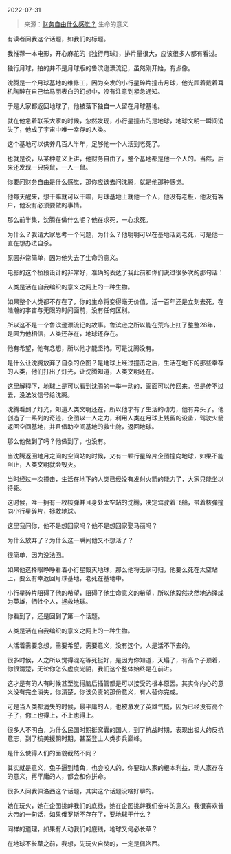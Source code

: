 2022-07-31

> 来源：[财务自由什么感觉？](http://mp.weixin.qq.com/s?__biz=MzU3NDc5Nzc0NQ==&mid=2247519483&idx=1&sn=7ef1c1c1cf08ff04c4daad545f738ad3&chksm=fd2e2e25ca59a733b4a4ab13443b0f2f0c36061aaf09193c2d9c8d03452ab8b7edbaa852f606&scene=27#wechat_redirect)
> 生命的意义

有读者问我这个话题，如我们的标题。  

  

我推荐一本电影，开心麻花的《独行月球》，排片量很大，应该很多人都有看过。

  

独行月球，拍的并不是月球版的鲁滨逊漂流记，虽然刚开始，有点像。  

  

沈腾是一个月球基地的维修工，因为突发的小行星碎片撞击月球，他光顾着戴着耳机陶醉在自己给马丽表白的幻想中，没有注意到紧急通知。

  

于是大家都返回地球了，他被落下独自一人留在月球基地。  

  

就在他急着联系大家的时候，忽然发现，小行星撞击的是地球，地球文明一瞬间消失了，他成了宇宙中唯一幸存的人类。  

  

这个基地可以供养几百人半年，足够他一个人活到老死了。  

  

也就是说，从某种意义上讲，他财务自由了，整个基地都是他一个人的。当然，后来还发现一只袋鼠，一人一鼠。

  

你要问财务自由是什么感觉，那你应该去问沈腾，就是他那种感觉。  

  

他每天醒来，想干嘛就可以干嘛，月球基地上就他一个人，他没有老板，他没有客户，他没有必须要做的事情。

  

那么前半集，沈腾在做什么呢？他在求死，一心求死。  

  

为什么？我请大家思考一个问题，为什么？他明明可以在基地活到老死，可是他一直在想办法自杀。  

  

原因非常简单，因为他失去了生命的意义。  

  

电影的这个桥段设计的非常好，准确的表达了我此前和你们说过很多次的那句话：  

  

人类是活在自我编织的意义之网上的一种生物。

  

如果整个人类都不存在了，你的生命将变得毫无价值，活一百年还是立刻去死，在浩瀚的宇宙与无限的时间面前，没有任何区别。

  

所以这不是一个鲁滨逊漂流记的故事。鲁滨逊之所以能在荒岛上扛了整整28年，是因为他相信，人类还存在，地球还存在。  

  

他有希望，他有念想，所以他才能坚持。可是沈腾没有。

  

是什么让沈腾放弃了自杀的企图？是地球上经过撞击之后，生活在地下的那些幸存的人类，他们打出了灯光，让沈腾知道，人类文明还在。

  

这里解释下，地球上是可以看到沈腾的一举一动的，画面可以传回来。但是传不过去，没法发信号给沈腾。  

  

沈腾看到了灯光，知道人类文明还在，所以他才有了生活的动力，他有奔头了。他创造了一系列的奇迹，企图以一人之力，利用人类在月球上残留的设备，驾驶火箭返回空间基地，并且借助空间基地的救生舱，返回地球。  

  

那么他做到了吗？他做到了，也没有。  

  

当沈腾返回地月之间的空间站的时候，又有一颗行星碎片企图撞向地球，如果不能阻止，人类文明就会毁灭。

  

当时经过一次撞击，生活在地下的人类已经没有发射火箭的能力了，大家只能坐以待毙。

  

这时候，唯一拥有一枚核弹并且身处太空站的沈腾，决定驾驶着飞船，带着核弹撞向小行星碎片，拯救地球。

  

这里我问你，他不是想回家吗？他不是想回家娶马丽吗？  

  

为什么放弃了？为什么这一瞬间他又不想活了？

  

很简单，因为没法回。  

  

如果他选择眼睁睁看着小行星毁灭地球，那么他将无家可归，他要么死在太空站上，要么有幸返回月球基地，老死在基地中。  

  

小行星碎片阻碍了他的希望，阻碍了他生命意义的希望，所以他毅然决然地选择成为英雄，牺牲个人，拯救地球。  

  

你看到了，还是回到了第一个话题。  

  

人类是活在自我编织的意义之网上的一种生物。

  

人活着需要念想，需要希望，需要意义，没有这个，人是活不下去的。

  

很多时候，人之所以觉得混吃等死挺好，是因为你知道，天塌了，有高个子顶着，你很清楚，无论你怎么虚度光阴，我们这个整体始终是在前进。

  

这才是有的人有时候甚至觉得脑后插管都是可以接受的根本原因。其实你内心的意义没有完全消失，你清楚，你该负责的那份意义，有人替你完成。  

  

可是当人类都消失的时候，最平庸的人，也被激发了英雄气概，因为已经没有高个子了，你上也得上，不上也得上。  

  

很多人不明白，为什么民国时期挺窝囊的国人，到了抗战时期，表现出极大的反抗意志，到了抗美援朝时期，甚至登上人类步兵巅峰。  

  

是什么使得人们的面貌截然不同？

  

其实就是意义，兔子逼到墙角，也会咬人的，你要动人家的根本利益，动人家存在的意义，再平庸的人，都会和你拼命。

  

很多人问我佩洛西这个话题，其实这个话题没啥好聊的。

  

她在玩火，她在企图挑衅我们的底线，她在企图挑衅我们奋斗的意义。我很喜欢普大帝的一句话，如果俄罗斯不存在了，要地球干什么？

  

同样的道理，如果有人动我们的底线，地球又何必长草？

  

在地球不长草之前，我想，先玩火自焚的，一定是佩洛西。

